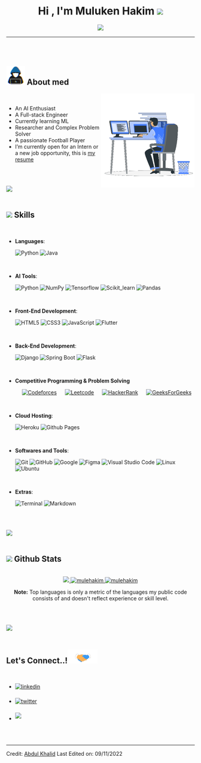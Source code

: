 <h1 align="center"><b>Hi , I'm Muluken Hakim </b><img src="https://media.giphy.com/media/hvRJCLFzcasrR4ia7z/giphy.gif" width="35"></h1>

<p align="center">
  <a href="https://github.com/mulehakim/readme-typing-svg"><img src="https://readme-typing-svg.herokuapp.com?font=Time+New+Roman&color=cyan&size=25&center=true&vCenter=true&width=600&height=100&lines=Welcome+to+my+GitHub+Profile+&hearts;++;SSoftware+Engineering(AI)+Graduated+Student;Interested+in+ML;Full-Stack+Developer;Active+Learner/Researcher;Love+to+learn+new+stuffs..<3"></a>
</p>

----

<br><br>

<!-- <p align="center"> 
	<img src="https://komarev.com/ghpvc/?username=Mr-MaNia7&label=Profile%20views&color=0e75b6&style=plastic" alt="MuleHakim" /> 
	<a href = "https://commits.top/ethiopia.html" target="_blank">
		<img src="https://gist.github.com/mulehakim/7df5af6e972f734bb9793bcc53ec8a9b#file-github-rank-svg" alt="MuleHakim" target="_blank"/> 
	</a>
</p> -->
	
## <picture><img src = "https://github.com/0xAbdulKhalid/0xAbdulKhalid/raw/main/assets/mdImages/about_me.gif" width = 50px></picture> **About me**d

<picture> <img align="right" src="https://github.com/0xAbdulKhalid/0xAbdulKhalid/raw/main/assets/mdImages/Right_Side.gif" width = 250px></picture>

<br>

- An AI Enthusiast
- A Full-stack Engineer
- Currently learning ML
- Researcher and Complex Problem Solver
- A passionate Football Player
- I’m currently open for an Intern or a new job opportunity, this is [my resume](https://docs.google.com/document/d/1gF8pkVGFBp-yz8L-9bq7PaEuBiFhN7Qxd9jPEFIoumU/edit#heading=h.7ftibfzbxdz0)
<!-- - Personal website [link](https://www.0xabdulkhalid.ml) -->

<br><br>

<img src="https://user-images.githubusercontent.com/73097560/115834477-dbab4500-a447-11eb-908a-139a6edaec5c.gif"><br><br>

## <img src="https://media2.giphy.com/media/QssGEmpkyEOhBCb7e1/giphy.gif?cid=ecf05e47a0n3gi1bfqntqmob8g9aid1oyj2wr3ds3mg700bl&rid=giphy.gif" width ="25"><b> Skills</b>

<br>

<p align="center">

- **Languages**:
    
    ![Python](https://img.shields.io/badge/Python%20-%2314354C.svg?style=for-the-badge&logo=python&logoColor=white)
    ![Java](https://img.shields.io/badge/Java%20-%23E34F26.svg?style=for-the-badge&logo=java&logoColor=white)

<br>

- **AI Tools**:
    
    ![Python](https://img.shields.io/badge/Python%20-%2314354C.svg?style=for-the-badge&logo=python&logoColor=white)
    ![NumPy](https://img.shields.io/badge/NumPy%20-%23F7DF1E.svg?style=for-the-badge&logo=numpy&logoColor=black)
    ![Tensorflow](https://img.shields.io/badge/Tensorflow%20-%2300599C.svg?style=for-the-badge&logo=Tensorflow%2B%2B&logoColor=white)
    ![Scikit_learn](https://img.shields.io/badge/Scikit_learn%20-%23E34F26.svg?style=for-the-badge&logo=Scikit_learn&logoColor=white)
    ![Pandas](https://img.shields.io/badge/Pandas%20-%2300599C.svg?style=for-the-badge&logo=Pandas%2B%2B&logoColor=white)    

<br>
    
- **Front-End Development**:

   ![HTML5](https://img.shields.io/badge/HTML5%20-%23E34F26.svg?style=for-the-badge&logo=html5&logoColor=white)
   ![CSS3](https://img.shields.io/badge/CSS%20-%231572B6.svg?style=for-the-badge&logo=css3&logoColor=white)
   ![JavaScript](https://img.shields.io/badge/JavaScript%20-%23F7DF1E.svg?style=for-the-badge&logo=javascript&logoColor=black)
   ![Flutter](https://img.shields.io/badge/Flutter-0078d7.svg?style=for-the-badge&logo=flutter&logoColor=white)

<br>

- **Back-End Development**:

   ![Django](https://img.shields.io/badge/Django-%2314354C.svg?style=for-the-badge&logo=django&logoColor=white)
   ![Spring Boot](https://img.shields.io/badge/SpringBoot-%23054020.svg?style=for-the-badge&logo=SpringBoot&logoColor=white)
   ![Flask](https://img.shields.io/badge/Flask%20-%23F7DF1E.svg?style=for-the-badge&logo=flask&logoColor=black)

<br>

- **Competitive Programming & Problem Solving** 
    
    <p>
      &emsp;
        <a href="https://codeforces.com/profile/mulehakim" target="_blank"><img alt = "Codeforces" src="https://img.shields.io/badge/codeforces%20-%231F8ACB.svg?style=plastic&logo=codeforces&logoColor=white" /></a>	
      &emsp;
        <a href="https://leetcode.com/mulehakim/" target="_blank"><img alt = "Leetcode" src="https://img.shields.io/badge/LeetCode%20-%23FFA116.svg?style=plastic&logo=leetcode&logoColor=black" /></a>
      &emsp;
        <a href="https://www.hackerrank.com/mulehakim" target="_blank"><img alt = "HackerRank" src="https://img.shields.io/badge/hackerrank-%232EC866.svg?style=plastic&logo=hackerrank&logoColor=white" /></a>
      &emsp;
        <a href="https://auth.geeksforgeeks.org/user/mulehakim/profile" target="_blank"><img alt = "GeeksForGeeks" src="https://img.shields.io/badge/Geeks%20For%20Geeks-%232EC866.svg?style=plastic&logo=geeksforgeeks&logoColor=white" /></a>
    </p>

<br>

- **Cloud Hosting**:

    ![Heroku](https://img.shields.io/badge/Heroku-%232C2255.svg?style=for-the-badge&logo=heroku&logoColor=white)
    ![Github Pages](https://img.shields.io/badge/GitHub%20Pages-%23327FC7.svg?style=for-the-badge&logo=github&logoColor=white)

<br>

- **Softwares and Tools**:

    ![Git](https://img.shields.io/badge/git-%23F05033.svg?style=for-the-badge&logo=git&logoColor=white)
    ![GitHub](https://img.shields.io/badge/github-%23121011.svg?style=for-the-badge&logo=github&logoColor=white)
    ![Google](https://img.shields.io/badge/google-%234285F4.svg?style=for-the-badge&logo=google&logoColor=white)
    ![Figma](https://img.shields.io/badge/Figma-F24E1E?style=for-the-badge&logo=figma&logoColor=white)
    ![Visual Studio Code](https://img.shields.io/badge/Visual%20Studio%20Code-0078d7.svg?style=for-the-badge&logo=visual-studio-code&logoColor=white)
    ![Linux](https://img.shields.io/badge/Linux-FCC624?style=for-the-badge&logo=linux&logoColor=black)
    ![Ubuntu](https://img.shields.io/badge/Ubuntu-E95420?style=for-the-badge&logo=ubuntu&logoColor=white)

<br>

- **Extras**:

    ![Terminal](https://img.shields.io/badge/Terminal-%23000000.svg?style=for-the-badge&logo=gnu-bash&logoColor=white)
    ![Markdown](https://img.shields.io/badge/markdown-%23000000.svg?style=for-the-badge&logo=markdown&logoColor=white)

</p>

<br><br>

<img src="https://user-images.githubusercontent.com/73097560/115834477-dbab4500-a447-11eb-908a-139a6edaec5c.gif"><br><br>

## <img src="https://media.giphy.com/media/iY8CRBdQXODJSCERIr/giphy.gif" width="35"><b> Github Stats </b>
<br>

<div align="center">

  <a href="https://github.com/mulehakim/">
    <img src="https://github-readme-stats.vercel.app/api?username=mulehakim&include_all_commits=true&count_private=true&show_icons=true&line_height=20&title_color=7A7ADB&icon_color=2234AE&text_color=D3D3D3&bg_color=0,000000,130F40" width="450"/>
    <img src="https://github-readme-stats.vercel.app/api/top-langs?username=mulehakim&show_icons=true&locale=en&layout=compact&line_height=20&title_color=7A7ADB&icon_color=2234AE&text_color=D3D3D3&bg_color=0,000000,130F40" width="375"  alt="mulehakim"/>
    <img src="https://github-profile-trophy.vercel.app/?username=mulehakim&layout=compact&theme=algolia" alt="mulehakim" />
  </a>

  <b>Note:</b> Top languages is only a metric of the languages my public code consists of and doesn't reflect experience or skill level.
</div>

<br><br>

<img src="https://user-images.githubusercontent.com/73097560/115834477-dbab4500-a447-11eb-908a-139a6edaec5c.gif"><br><br>

## <b> Let's Connect..!</b><img src="https://github.com/0xAbdulKhalid/0xAbdulKhalid/raw/main/assets/mdImages/handshake.gif" width ="80">
<br>
<div align='left'>

<ul>

<li>
<a href="https://www.linkedin.com/in/mulukenhakim/" target="_blank">
<img src="https://img.shields.io/badge/linkedin:  Muluken-%2300acee.svg?color=405DE6&style=for-the-badge&logo=linkedin&logoColor=white" alt=linkedin style="margin-bottom: 5px;"/>
</a>
</li>

<br>

<li>
<a href="https://t.me/setura1" target="_blank">
<img src="https://img.shields.io/badge/telegram:  MuleHakim-%2300acee.svg?color=1DA1F2&style=for-the-badge&logo=telegram&logoColor=white" alt=twitter style="margin-bottom: 5px;"/>
</a>
</li>

<br>

<li>
<a href="mailto:mulukenhakim97@gmail.com" target="_blank">
<img src="https://img.shields.io/badge/gmail:  Muluken-%23EA4335.svg?style=for-the-badge&logo=gmail&logoColor=white" t=mail style="margin-bottom: 5px;" />
</a>
</li>
	
</ul>
</div>

<br><br>

----
Credit: [Abdul Khalid](https://github.com/0xabdulkhalid) Last Edited on: 09/11/2022